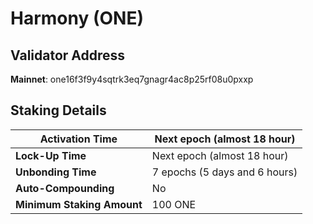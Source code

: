 # Harmony (ONE)

## **Validator Address**

**Mainnet**: one16f3f9y4sqtrk3eq7gnagr4ac8p25rf08u0pxxp

## Staking Details

| **Activation Time**        | Next epoch (almost 18 hour)   |
| -------------------------- | ----------------------------- |
| **Lock-Up Time**           | Next epoch (almost 18 hour)   |
| **Unbonding Time**         | 7 epochs (5 days and 6 hours) |
| **Auto-Compounding**       | No                            |
| **Minimum Staking Amount** | 100 ONE                       |

